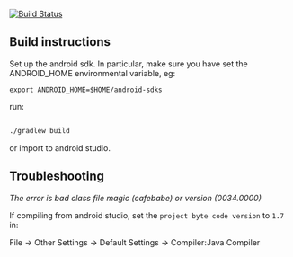 [![Build Status](https://travis-ci.org/dougszumski/CyclismoProject.svg?branch=gradle_build)](https://travis-ci.org/dougszumski/CyclismoProject)

Build instructions
------------------

Set up the android sdk. In particular, make sure you have set the ANDROID_HOME environmental variable, eg:

```
export ANDROID_HOME=$HOME/android-sdks
```

run: 

```bash

./gradlew build

```

or import to android studio. 

Troubleshooting
------------------

*The error is bad class file magic (cafebabe) or version (0034.0000)*

If compiling from android studio, set the `project byte code version` to `1.7` in:

File -> Other Settings -> Default Settings -> Compiler:Java Compiler
